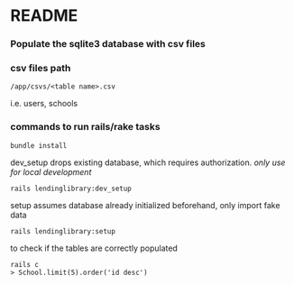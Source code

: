 # README

### Populate the sqlite3 database with csv files

### csv files path
```
/app/csvs/<table name>.csv
```

i.e. users, schools

### commands to run rails/rake tasks
```
bundle install
```

dev_setup drops existing database, which requires authorization. *only use for local development*

```
rails lendinglibrary:dev_setup
```

setup assumes database already initialized beforehand, only import fake data
```
rails lendinglibrary:setup
```

to check if the tables are correctly populated

```
rails c
> School.limit(5).order('id desc')
```
